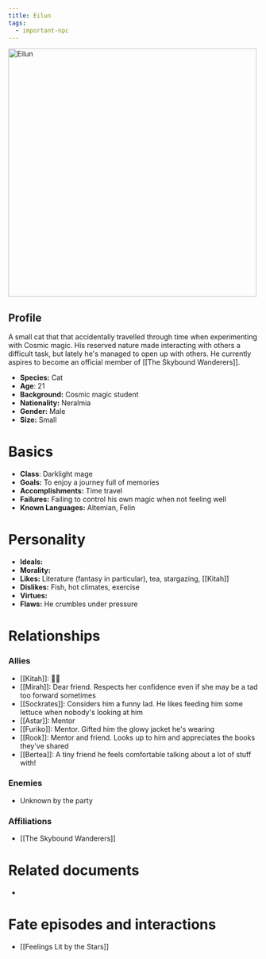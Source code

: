 ```yaml
---
title: Eilun
tags:
  - important-npc
---
```

<img src="/images/eilun.webp" height="500" alt="Eilun">

## Profile
A small cat that that accidentally travelled through time when experimenting with Cosmic magic. His reserved nature made interacting with others a difficult task, but lately he's managed to open up with others. He currently aspires to become an official member of [[The Skybound Wanderers]].
- **Species:** Cat
- **Age**: 21
- **Background:** Cosmic magic student
- **Nationality:** Neralmia
- **Gender:** Male
- **Size:** Small
# Basics

- **Class**: Darklight mage
- **Goals:** To enjoy a journey full of memories
- **Accomplishments:** Time travel
- **Failures:** Failing to control his own magic when not feeling well
- **Known Languages:** Altemian, Felin
# Personality

- **Ideals:**
- **Morality:**
- **Likes:** Literature (fantasy in particular), tea, stargazing, [[Kitah]]
- **Dislikes:** Fish, hot climates, exercise
- **Virtues:** 
- **Flaws:** He crumbles under pressure
# Relationships
### Allies
- [[Kitah]]: 🥺💕
- [[Mirah]]: Dear friend. Respects her confidence even if she may be a tad too forward sometimes
- [[Sockrates]]: Considers him a funny lad. He likes feeding him some lettuce when nobody's looking at him
- [[Astar]]: Mentor
- [[Furiko]]: Mentor. Gifted him the glowy jacket he's wearing
- [[Rook]]: Mentor and friend. Looks up to him and appreciates the books they've shared
- [[Bertea]]: A tiny friend he feels comfortable talking about a lot of stuff with!
### Enemies
- Unknown by the party
###  Affiliations
- [[The Skybound Wanderers]]
# Related documents
- 
# Fate episodes and interactions
- [[Feelings Lit by the Stars]]